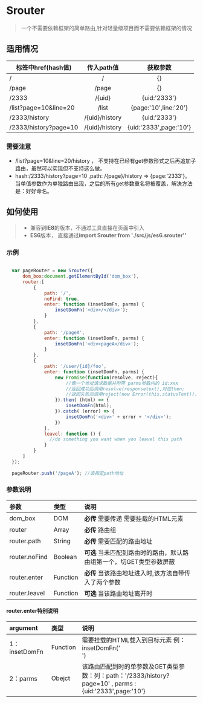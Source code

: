 # Srouter
>一个不需要依赖框架的简单路由,针对轻量级项目而不需要依赖框架的情况

## 适用情况
|<a>标签中href(hash值) |       传入path值      |     获取参数             |
|----------------------|:---------------------:|:------------------------:|
|     /            	   |    /	               | 		{}                |
|     /page            |    /page     	       |  		{}                |
|     /2333 	       |    /{uid}      	   |   	 {uid:'2333'}         |
|/list?page=10&line=20 |    /list     		   |{page:'10',line:'20'}	  |
|/2333/history         |    /{uid}/history     |{uid:'2333'}              |
|/2333/history?page=10 |    /{uid}/history     | {uid:'2333',page:'10'}   |

### 需要注意
* /list?page=10&line=20/history ， 不支持在已经有get参数形式之后再追加子路由，虽然可以实现但不支持这么做。
* hash:/2333/history?page=10 ,path: /{page}/history => {page:'2333'}。  当单值参数作为单独路由出现，之后的所有get参数重名将被覆盖，解决方法是：好好命名。

## 如何使用
> * 兼容到**IE8**的版本，不通过工具直接在页面中引入<scrpit>
> * **ES6**版本， 直接通过**import Srouter from './src/js/es6.srouter''**

### 示例
  ``` javascript

    var pageRouter = new Srouter({
        dom_box:document.getElementById('dom_box'),
        router:[
            {
                path: '/',
                noFind: true,
                enter: function (insetDomFn, parms) {
                    insetDomFn('<div>/</div>');
                }
            },
            {
                path: '/pageA',
                enter: function (insetDomFn, parms) {
                    insetDomFn('<div>pageA</div>');
                }
            },
            {
                path: '/user/{id}/foo',
                enter: function (insetDomFn, parms) {
                    new Promise(function(resolve, reject){
                        //像一个地址请求数据并附带 parms参数内的 id:xxx
                        //返回成功后调用resolve(responsetext),对应then;
                        //返回失败后调用reject(new Error(this.statusText))，对应catch
                    }).then( (html) => {
                        insetDomFn(html);
                    }).catch( (error) => {
                        insetDomFn('<div>' + error + '</div>');
                    })
                },
                leavel: function () {
                  //do something you want when you leavel this path
                }
            }
        ]
    });
    
    pageRouter.push('/pageA'); //去指定path地址
```
### 参数说明
|参数                  |	类型	|       说明        													|
|:---------------------|:-----------|:----------------------------------------------------------------------|
|dom_box               |   DOM		|**必传**    需要传递 需要挂载的HTML元素    							|
|router                |   Array	|**必传**	路由组                 										|
|router.path           |   String	|**必传**	需要匹配的路由地址     										|
|router.noFind         |   Boolean  |**可选**	当未匹配到路由时的路由，默认路由组第一个，切GET类型参数屏蔽 |
|router.enter          |   Function |**必传**	当该路由地址进入时,该方法自带传入了两个参数   				|
|router.leavel         |   Function |**可选**	当该路由地址离开时     										|
#### router.enter特别说明
|argument              |	类型	|       说明        													|
|:---------------------|:-----------|:----------------------------------------------------------------------|
|1：insetDomFn         |   Function	|需要挂载的HTML载入到目标元素 例：insetDomFn('<div></div>')    		    |
|2：parms              |   Obejct	|该路由匹配到时的单参数及GET类型参数：列：path：'/2333/history?page=10' , parms :{uid:'2333',page:'10'}|

